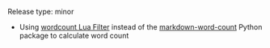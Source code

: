 Release type: minor

* Using [wordcount Lua Filter](https://github.com/pandoc/lua-filters/tree/master/wordcount) instead of the [markdown-word-count](https://github.com/gandreadis/markdown-word-count) Python package to calculate word count